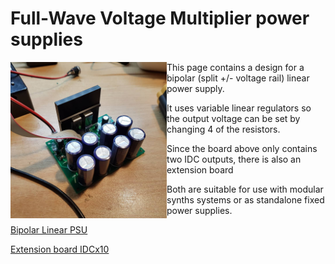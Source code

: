 # Full-Wave Voltage Multiplier power supplies

<img src="AdjustablePSU/doc/AdjustablePSU_Assembled.jpg" align="left" height="250" width="250" >


This page contains a design for a bipolar (split +/- voltage rail) linear power supply. 


It uses variable linear regulators so the output voltage can be set by changing 4 of the resistors.


Since the board above only contains two IDC outputs, there is also an extension board


Both are suitable for use with modular synths systems or as standalone fixed power supplies.


[Bipolar Linear PSU](Var2IDC.md)

[Extension board IDCx10](Ext10IDC.md)

